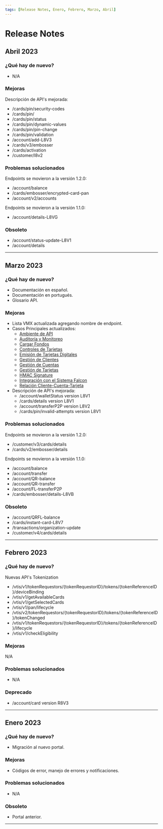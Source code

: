 ```yaml
---
tags: [Release Notes, Enero, Febrero, Marzo, Abril]
---
```


# Release Notes

## Abril 2023

### ¿Qué hay de nuevo?

- N/A

### Mejoras

Descripción de API's mejorada:
- /cards/pin/security-codes
- /cards/pin/
- /cards/pin/status
- /cards/pin/dynamic-values
- /cards/pin/pin-change
- /cards/pin/validation
- /account/add-L8V3
- /cards/v3/embosser
- /cards/activation
- /customer/l8v2

### Problemas solucionados

Endpoints se movieron a la versión 1.2.0:
- /account/balance
- /cards/embosser/encrypted-card-pan
- /account/v2/accounts

Endpoints se movieron a la versión 1.1.0:

- /account/details-L8VG

### Obsoleto

- /account/status-update-L8V1
- /account/details

---

## Marzo 2023

### ¿Qué hay de nuevo?

- Documentación en español.
- Documentación en portugués.
- Glosario API.

### Mejoras

- Lista VMX actualizada agregando nombre de endpoint.
- Casos Principales actualizados:
  - [Ambiente de API](?path=docs/spanish/casos-principales/ambiente-api.md)
  - [Auditoría y Monitoreo](?path=docs/spanish/casos-principales/auditoria.md)
  - [Cargar Fondos](?path=docs/spanish/casos-principales/cargas.md)
  - [Controles de Tarjetas](?path=docs/spanish/casos-principales/controles-tarjeta.md)
  - [Emisión de Tarjetas Digitales](?path=docs/spanish/casos-principales/emision-tarjetas.md)
  - [Gestión de Clientes](?path=docs/spanish/casos-principales/gestion-clientes.md)
  - [Gestión de Cuentas](?path=docs/spanish/casos-principales/gestion-cuentas.md)
  - [Gestión de Tarjetas](?path=docs/spanish/casos-principales/gestion-tarjetas.md)
  - [HMAC Signature](?path=docs/spanish/casos-principales/hmac.md)
  - [Integración con el Sistema Falcon](?path=docs/spanish/casos-principales/integracion-falcon.md)
  - [Relación Cliente-Cuenta-Tarjeta](?path=docs/spanish/casos-principales/relacion.md)
- Descripción de API's mejorada:
  - /account/walletStatus version L8V1
  - /cards/details version L8V1
  - /account/transferP2P version L8V2
  - /cards/pin/invalid-attempts version L8V1

### Problemas solucionados

Endpoints se movieron a la versión 1.2.0:
  - /customer/v3/cards/details
  - /cards/v2/embosser/details

Endpoints se movieron a la versión 1.1.0:

  - /account/balance
  - /account/transfer
  - /account/QR-balance
  - /account/QR-transfer
  - /account/FL-transferP2P
  - /cards/embosser/details-L8VB

### Obsoleto

- /account/QRFL-balance
- /cards/instant-card-L8V7
- /transactions/organization-update
- /customer/v4/cards/details

---


## Febrero 2023

### ¿Qué hay de nuevo?

Nuevas API's Tokenization

- /vtis/v1/tokenRequestors/{tokenRequestorID}/tokens/{tokenReferenceID}/deviceBinding
- /vtis/v1/getAvailableCards
- /vtis/v1/getSelectedCards
- /vtis/v1/pan/lifecycle
- /vtis/v2/tokenRequestors/{tokenRequestorID}/tokens/{tokenReferenceID}/tokenChanged
- /vtis/v1/tokenRequestors/{tokenRequestorID}/tokens/{tokenReferenceID}/lifecycle
- /vtis/v1/checkEligibility

### Mejoras

N/A

### Problemas solucionados

- N/A

### Deprecado

- /account/card version R8V3

---

## Enero 2023

### ¿Qué hay de nuevo?

- Migración al nuevo portal.

### Mejoras

- Códigos de error, manejo de errores y notificaciones.

### Problemas solucionados

- N/A

### Obsoleto

- Portal anterior.

---
